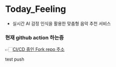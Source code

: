 # Today_Feeling
* 실시간 AI 감정 인식을 활용한 맞춤형 음악 추천 서비스

### 현재 github action 하는중
👉🏻[CI/CD 중인 Fork repo 주소](https://github.com/dksj9921/Today_Feeling)

test push

